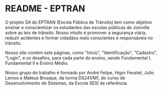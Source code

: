 <h1> README - EPTRAN </h1>

O projeto SA do EPTRAN (Escola Pública de Trânsito) tem como objetivo ensinar e conscientizar os estudantes das escolas públicas de Joinville sobre as leis de trânsito. Nosso intuito é promover a segurança viária, reduzir acidentes e formar cidadãos mais conscientes e responsáveis no trânsito.

Nosso site contém sete páginas, como "Início", "Identificação", "Cadastro", "Login", e os desafios, para cada parte do ensino, sendo Fundamental I, Fundamental II e Ensino Médio. 

Nosso grupo do trabalho é formado por André Felipe, Higor Feustel, Julio Lemos e Mateus Brusque, da turma DS241/M1, do curso de Desenvolvimento de Sistemas, da Escola SESI de referência. 
